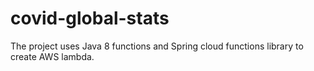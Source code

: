 # covid-global-stats
The project uses Java 8 functions and Spring cloud functions library to create AWS lambda. 
